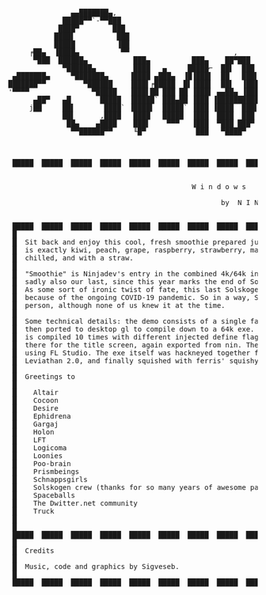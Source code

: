 <pre>



               ▄▄███████▄,                                               ███▄      ▄███▄
             █████▀▀`-▀▀███                                              █████    ███` █▌
            ████▀        ███                                        █████████████████  ▐█
           ████▌          ███                                       ▀▀▀▀`████▌   ███▌  ██
           █████          ▐██                                            ████▌  ▐███-  █`
     ╒██▄  ▐████▄          ▀▀                         ,                  ████▌  ████  ██  ,▄      ▄▄       ,,▄       ▄██⌐
      ▀███  ██████▄           ███▄          ███▄    ██▀███     ▄█████▄   ████▌  ████ ██ ,█████   ▄▄▄,    ▄███▀██    ███▀
             ▀██████▄         ████   ▄     █████⌐  ██▌  ███   ]██  ▐██▌  ████   █████▀ ╓█▀ ████  ████   ████  ███
 ▄███████▄     ▀███████▄     ▐████ ▄███▄  ▐█▐███▌  ██   ███▌  ▐██   ███  ████-  ████` ,██ ▐████ ▐████  ████▌  ▐██   ▄████████
███████▀▀         ▀██████    ▐███▌╒█████  █▌▐███▌  ██▌  ▐███  ▐██   ███▌ ████   ████  ██  ▐████ ▐████  ████`  ███    ▀▀███████
'▀▀▀▀               ▀█████   ▐███▌██ ███ ██ ▐███▌ ▄▄██▄ ▐███  ▄███  ███▌ ████   ████ ▐█   ▐████ ▐███▌ ▐████  ▐██         ▀▀▀▀▀
      ▄██▀   ▄█       █████  ▐█████` ███▄██ ▐███ ▐██████████ ██████▄███▌ ████   ████ █▌   █████ ▐███▌ ▐████ ▄█▀     ▀██▄
     j██     ██▌       ████` ▐████▌  █████` ▐███ ▐████  ███▌ ████▌  ███  ████   ██████    █████  ███▌ ▐████▀     ╒█   ██▌
             ██▌      ,████   ████   █████  ▐███  ████  ███  ████▌ ▐███  ████   █████     █████  ███   ████      ██
              ██▄    ▄████    ███▌    ▀▀▀   ▐███  ▀███ ███▀   ███▌,███   ████   ████▌     ████▌  ███   "████   ,██
               ▀▀██████▀▀     ╙█▀            ███   ▀████▀      ▀████▀     ███   ▀███       ▀██   ▀██     ▀█████▀▀



 █████  █████  █████  █████  █████  █████  █████  █████  █████  █████  █████  █████  █████  █████  █████  █████  █████  █████


                                            W i n d o w s    6 4 k   i n t r o

                                                   by  N I N J A D E V


 █████  █████  █████  █████  █████  █████  █████  █████  █████  █████  █████  █████  █████  █████  █████  █████  █████  █████
 █
 █  Sit back and enjoy this cool, fresh smoothie prepared just for you. Ask for any ingredients you want! (as long as it
 █  is exactly kiwi, peach, grape, raspberry, strawberry, mandarin and banana, in that order). Smoothies should be served
 █  chilled, and with a straw.
 █
 █  "Smoothie" is Ninjadev's entry in the combined 4k/64k intro compo at Solskogen 2020. Our first 64k at Solskogen, but
 █  sadly also our last, since this year marks the end of Solskogen as a demoparty. Hopefully we can go out with a bang!
 █  As some sort of ironic twist of fate, this last Solskogen is also forced to be held as an online-only streaming event
 █  because of the ongoing COVID-19 pandemic. So in a way, Solskogen 2019 was the last time we got to party together in
 █  person, although none of us knew it at the time.
 █
 █  Some technical details: the demo consists of a single fat glsl "ubershader" written in nin (implying WebGL glsl), and
 █  then ported to desktop gl to compile down to a 64k exe. The ubershader weighs 86kb spread over 2800+ lines of code, and
 █  is compiled 10 times with different injected define flags for the different scenes. There is also a bit-packed bitmap in
 █  there for the title screen, again exported from nin. The music uses WaveSabre, the Logicoma synth suite, and was composed
 █  using FL Studio. The exe itself was hackneyed together from parts of WaveSabre's PlayerTest.exe and Prismbeings'
 █  Leviathan 2.0, and finally squished with ferris' squishy exe packer. Big thank you to those involved in those projects!
 █
 █  Greetings to
 █
 █    Altair
 █    Cocoon
 █    Desire
 █    Ephidrena
 █    Gargaj
 █    Holon
 █    LFT
 █    Logicoma
 █    Loonies
 █    Poo-brain
 █    Prismbeings
 █    Schnappsgirls
 █    Solskogen crew (thanks for so many years of awesome parties!)
 █    Spaceballs
 █    The Dwitter.net community
 █    Truck
 █
 █      
 █████  █████  █████  █████  █████  █████  █████  █████  █████  █████  █████  █████  █████  █████  █████  █████  █████  █████
 █
 █  Credits
 █
 █  Music, code and graphics by Sigveseb.
 █
 █████  █████  █████  █████  █████  █████  █████  █████  █████  █████  █████  █████  █████  █████  █████  █████  █████  █████
 </pre>
